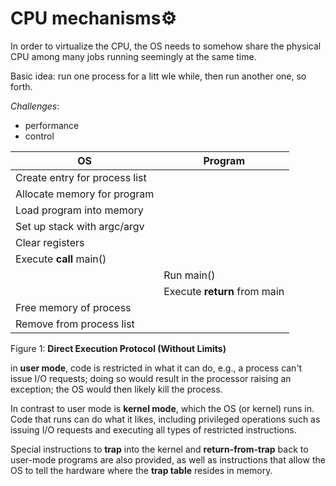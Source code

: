 # CPU mechanisms⚙️

In order to virtualize the CPU, the OS needs to somehow share the physical CPU among many jobs running seemingly at the same time.

Basic idea: run one process for a litt wle while, then run another one, so forth.

*Challenges*:

* performance
* control

| OS | Program |
|--- | ---     |
|Create entry for process list | |
|Allocate memory for program |  |
|Load program into memory |  |
|Set up stack with argc/argv | |
|Clear registers | |
|Execute **call** main() | |
| | Run main() |
| | Execute **return** from main |
|Free memory of process | |
|Remove from process list | |

Figure 1: **Direct Execution Protocol (Without Limits)**

in **user mode**, code is restricted in what it can do, e.g., a process can't issue I/O requests; doing so would result in the processor raising an exception; the OS would then likely kill the process.

In contrast to user mode is **kernel mode**, which the OS (or kernel) runs in. Code that runs can do what it likes, including privileged operations such as issuing I/O requests and executing all types of restricted instructions.

Special instructions to **trap** into the kernel and **return-from-trap** back to user-mode programs are also provided, as well as instructions that allow the OS to tell the hardware where the **trap table** resides in memory.
